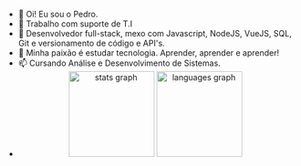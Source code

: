 - 👋 Oi! Eu sou o Pedro.
- 👀 Trabalho com suporte de T.I
- 🌱 Desenvolvedor full-stack, mexo com Javascript, NodeJS, VueJS, SQL, Git e versionamento de código e API's.
- 💞️ Minha paixão é estudar tecnologia. Aprender, aprender e aprender!
- 📫 Cursando Análise e Desenvolvimento de Sistemas.
- <div align="center">
  <img src="https://github-readme-stats.vercel.app/api?username=phsoaresb&hide_title=false&hide_rank=false&show_icons=true&include_all_commits=false&count_private=true&disable_animations=false&theme=merko&locale=en&hide_border=false&order=1" height="150" alt="stats graph" />
  <img src="https://github-readme-stats.vercel.app/api/top-langs?username=phsoaresb&locale=en&hide_title=false&layout=compact&card_width=320&langs_count=5&theme=merko&hide_border=false&order=2" height="150" alt="languages graph" />
</div>
